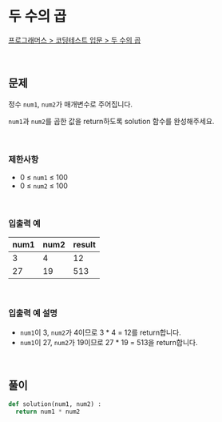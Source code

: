 # 두 수의 곱

[프로그래머스 > 코딩테스트 입문 > 두 수의 곱](https://school.programmers.co.kr/learn/courses/30/lessons/120804)

<br/>

## 문제

정수 `num1`, `num2`가 매개변수로 주어집니다.

`num1`과 `num2`를 곱한 값을 return하도록 solution 함수를 완성해주세요.

<br/>

### 제한사항
- 0 ≤ `num1` ≤ 100
- 0 ≤ `num2` ≤ 100

<br/>

### 입출력 예

| num1 | num2 | result |
| ---- | ---- | ------ |
| 3    | 4    | 12     |
| 27   | 19   | 513    |

<br/>

### 입출력 예 설명
- `num1`이 3, `num2`가 4이므로 3 * 4 = 12를 return합니다.
- `num1`이 27, `num2`가 19이므로 27 * 19 = 513을 return합니다.

<br/>

## 풀이

```Python
def solution(num1, num2) :
  return num1 * num2
```
